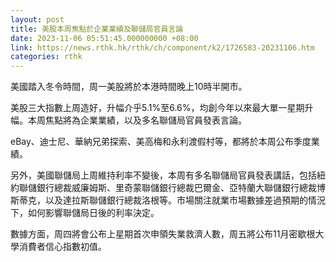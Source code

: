 ```yaml
---
layout: post
title: 美股本周焦點於企業業績及聯儲局官員言論
date: 2023-11-06 05:51:45.000000000 +08:00
link: https://news.rthk.hk/rthk/ch/component/k2/1726583-20231106.htm
categories: rthk
---
```


美國踏入冬令時間，周一美股將於本港時間晚上10時半開市。

美股三大指數上周造好，升幅介乎5.1%至6.6%，均創今年以來最大單一星期升幅。本周焦點將為企業業績，以及多名聯儲局官員發表言論。

eBay、迪士尼、華納兄弟探索、美高梅和永利渡假村等，都將於本周公布季度業績。

另外，美國聯儲局上周維持利率不變後，本周有多名聯儲局官員發表講話，包括紐約聯儲銀行總裁威廉姆斯、里奇蒙聯儲銀行總裁巴爾金、亞特蘭大聯儲銀行總裁博斯蒂克，以及達拉斯聯儲銀行總裁洛根等。市場關注就業市場數據差過預期的情況下，如何影響聯儲局日後的利率決定。

數據方面，周四將會公布上星期首次申領失業救濟人數，周五將公布11月密歇根大學消費者信心指數初值。
